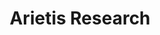 ---
title: Arietis Research 
dateMonthYear: April 10, 2023
description:  Author @ Arietis. Student research initiative. Publishing articles and research we do at uni and in our freetime.
type: page
topic: project
link: "https://www.ariet.is"
---